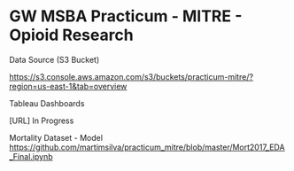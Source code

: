 # GW MSBA Practicum - MITRE - Opioid Research

Data Source (S3 Bucket)

https://s3.console.aws.amazon.com/s3/buckets/practicum-mitre/?region=us-east-1&tab=overview

Tableau Dashboards

[URL] In Progress

Mortality Dataset - Model
https://github.com/martimsilva/practicum_mitre/blob/master/Mort2017_EDA_Final.ipynb
